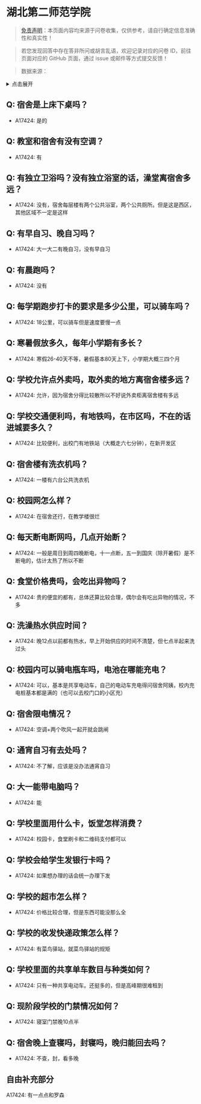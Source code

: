 # 湖北第二师范学院

> [免责声明](https://colleges.chat/#_3)：本页面内容均来源于问卷收集，仅供参考，请自行确定信息准确性和真实性！

> 若您发现回答中存在答非所问或胡言乱语，欢迎记录对应的问卷 ID，前往页面对应的 GitHub 页面，通过 issue 或邮件等方式提交反馈！

> 数据来源：

<details><summary>点击展开</summary>
<ul>
<li>A17424: 匿名 (2023 年 06 月)</li>
</ul>
</details>

## Q: 宿舍是上床下桌吗？

- A17424: 是的

## Q: 教室和宿舍有没有空调？

- A17424: 有

## Q: 有独立卫浴吗？没有独立浴室的话，澡堂离宿舍多远？

- A17424: 没有，宿舍每层楼有两个公共浴室，两个公共厕所。但是这是西区，其他区域不一定是这样

## Q: 有早自习、晚自习吗？

- A17424: 大一大二有晚自习，没有早自习

## Q: 有晨跑吗？

- A17424: 没有

## Q: 每学期跑步打卡的要求是多少公里，可以骑车吗？

- A17424: 18公里，可以骑车但是速度要慢一点

## Q: 寒暑假放多久，每年小学期有多长？

- A17424: 寒假26-40天不等，暑假基本80天上下，小学期大概三四个月

## Q: 学校允许点外卖吗，取外卖的地方离宿舍楼多远？

- A17424: 允许，因为宿舍分得比较散所以不好说外卖柜离宿舍楼有多远

## Q: 学校交通便利吗，有地铁吗，在市区吗，不在的话进城要多久？

- A17424: 比较便利，出校门有地铁站（大概走六七分钟），在新开发区

## Q: 宿舍楼有洗衣机吗？

- A17424: 一楼有六台公共洗衣机

## Q: 校园网怎么样？

- A17424: 在宿舍还行，在教学楼很烂

## Q: 每天断电断网吗，几点开始断？

- A17424: 一般是周日到周四晚断电，十一点断，五一到国庆（除开暑假）是不断电的，估计太热了所以不断

## Q: 食堂价格贵吗，会吃出异物吗？

- A17424: 贵的便宜的都有，总体还算比较合理，偶尔会有吃出异物的情况，不多

## Q: 洗澡热水供应时间？

- A17424: 晚12点以前都有热水，早上开始供应的时间不清楚，但七点半起来洗过头

## Q: 校园内可以骑电瓶车吗，电池在哪能充电？

- A17424: 可以，基本是共享电动车，自己的电动车充电得问宿舍阿姨，校内充电桩基本都是满的（也可以去校门口的小区充）

## Q: 宿舍限电情况？

- A17424: 空调+两个吹风一起开就会跳闸

## Q: 通宵自习有去处吗？

- A17424: 不了解，应该是没办法通宵自习

## Q: 大一能带电脑吗？

- A17424: 能

## Q: 学校里面用什么卡，饭堂怎样消费？

- A17424: 校园卡，食堂刷卡和二维码支付都可以

## Q: 学校会给学生发银行卡吗？

- A17424: 如果想办理的话会统一办理下发

## Q: 学校的超市怎么样？

- A17424: 价格比较合理，但是东西可能没那么全

## Q: 学校的收发快递政策怎么样？

- A17424: 有菜鸟驿站，就菜鸟驿站的规矩

## Q: 学校里面的共享单车数目与种类如何？

- A17424: 只有一种共享电动车。还挺多的，但是高峰期很难租到

## Q: 现阶段学校的门禁情况如何？

- A17424: 寝室门禁晚10点半

## Q: 宿舍晚上查寝吗，封寝吗，晚归能回去吗？

- A17424: 不查，封，看多晚

## 自由补充部分

A17424: 有一点点和罗森
